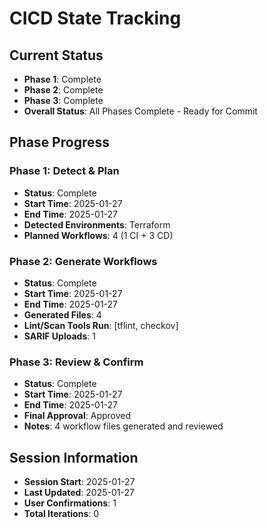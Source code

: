 # CICD State Tracking

## Current Status

- **Phase 1**: Complete
- **Phase 2**: Complete
- **Phase 3**: Complete
- **Overall Status**: All Phases Complete - Ready for Commit

## Phase Progress

### Phase 1: Detect & Plan

- **Status**: Complete
- **Start Time**: 2025-01-27
- **End Time**: 2025-01-27
- **Detected Environments**: Terraform
- **Planned Workflows**: 4 (1 CI + 3 CD)

### Phase 2: Generate Workflows

- **Status**: Complete
- **Start Time**: 2025-01-27
- **End Time**: 2025-01-27
- **Generated Files**: 4
- **Lint/Scan Tools Run**: [tflint, checkov]
- **SARIF Uploads**: 1

### Phase 3: Review & Confirm

- **Status**: Complete
- **Start Time**: 2025-01-27
- **End Time**: 2025-01-27
- **Final Approval**: Approved
- **Notes**: 4 workflow files generated and reviewed

## Session Information

- **Session Start**: 2025-01-27
- **Last Updated**: 2025-01-27
- **User Confirmations**: 1
- **Total Iterations**: 0